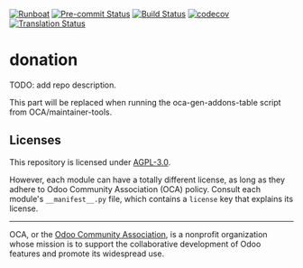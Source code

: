 
[![Runboat](https://img.shields.io/badge/runboat-Try%20me-875A7B.png)](https://runboat.odoo-community.org/builds?repo=OCA/donation&target_branch=15.0)
[![Pre-commit Status](https://github.com/OCA/donation/actions/workflows/pre-commit.yml/badge.svg?branch=15.0)](https://github.com/OCA/donation/actions/workflows/pre-commit.yml?query=branch%3A15.0)
[![Build Status](https://github.com/OCA/donation/actions/workflows/test.yml/badge.svg?branch=15.0)](https://github.com/OCA/donation/actions/workflows/test.yml?query=branch%3A15.0)
[![codecov](https://codecov.io/gh/OCA/donation/branch/15.0/graph/badge.svg)](https://codecov.io/gh/OCA/donation)
[![Translation Status](https://translation.odoo-community.org/widgets/donation-15-0/-/svg-badge.svg)](https://translation.odoo-community.org/engage/donation-15-0/?utm_source=widget)

<!-- /!\ do not modify above this line -->

# donation

TODO: add repo description.

<!-- /!\ do not modify below this line -->

<!-- prettier-ignore-start -->

[//]: # (addons)

This part will be replaced when running the oca-gen-addons-table script from OCA/maintainer-tools.

[//]: # (end addons)

<!-- prettier-ignore-end -->

## Licenses

This repository is licensed under [AGPL-3.0](LICENSE).

However, each module can have a totally different license, as long as they adhere to Odoo Community Association (OCA)
policy. Consult each module's `__manifest__.py` file, which contains a `license` key
that explains its license.

----
OCA, or the [Odoo Community Association](http://odoo-community.org/), is a nonprofit
organization whose mission is to support the collaborative development of Odoo features
and promote its widespread use.
